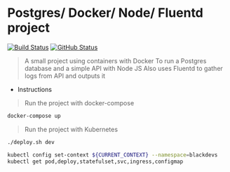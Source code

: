 # Postgres/ Docker/ Node/ Fluentd project

[![Build Status](https://badgen.net/travis/julio-cesar-development/postgres-docker-project?icon=travis)](https://travis-ci.com/julio-cesar-development/postgres-docker-project)
[![GitHub Status](https://badgen.net/github/status/julio-cesar-development/postgres-docker-project)](https://github.com/julio-cesar-development/postgres-docker-project)

> A small project using containers with Docker
> To run a Postgres database and a simple API with Node JS
> Also uses Fluentd to gather logs from API and outputs it

* Instructions

> Run the project with docker-compose

```bash
docker-compose up
```

> Run the project with Kubernetes

```bash
./deploy.sh dev

kubectl config set-context ${CURRENT_CONTEXT} --namespace=blackdevs
kubectl get pod,deploy,statefulset,svc,ingress,configmap
```

